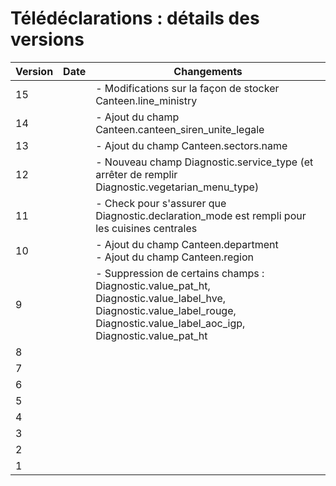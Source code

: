 # Télédéclarations : détails des versions

|Version|Date|Changements|
|-|-|-|
|15||- Modifications sur la façon de stocker Canteen.line_ministry|
|14||- Ajout du champ Canteen.canteen_siren_unite_legale|
|13||- Ajout du champ Canteen.sectors.name|
|12||- Nouveau champ Diagnostic.service_type (et arrêter de remplir Diagnostic.vegetarian_menu_type)|
|11||- Check pour s'assurer que Diagnostic.declaration_mode est rempli pour les cuisines centrales|
|10||- Ajout du champ Canteen.department<br>- Ajout du champ Canteen.region|
|9||- Suppression de certains champs : Diagnostic.value_pat_ht, Diagnostic.value_label_hve, Diagnostic.value_label_rouge, Diagnostic.value_label_aoc_igp, Diagnostic.value_pat_ht|
|8|||
|7|||
|6|||
|5|||
|4|||
|3|||
|2|||
|1|||
